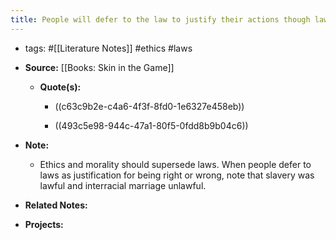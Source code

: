 ```yaml
---
title: People will defer to the law to justify their actions though laws are not permanent
---
```


- tags: #[[Literature Notes]]  #ethics #laws

- **Source:** [[Books: Skin in the Game]]
	 - **Quote(s):**
		 - ((c63c9b2e-c4a6-4f3f-8fd0-1e6327e458eb))

		 - ((493c5e98-944c-47a1-80f5-0fdd8b9b04c6))

- **Note:**
	 - Ethics and morality should supersede laws. When people defer to laws as justification for being right or wrong, note that slavery was lawful and interracial marriage unlawful.

- **Related Notes:**

- **Projects:**
